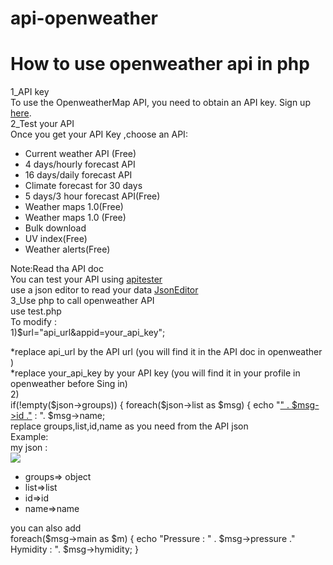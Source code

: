 # api-openweather
# How to use openweather api in php </br>
1_API key </br>
To use the OpenweatherMap API, you need to obtain an API key. Sign up <a href="https://home.openweathermap.org/users/sign_up">here</a>.</br>
2_Test your API </br>
Once you get your API Key ,choose an API:</br>
<ul>
<li>Current weather API (Free)</li>
<li>4 days/hourly forecast API</li>
<li>16 days/daily forecast API</li>
<li>Climate forecast for 30 days</li>
<li>5 days/3 hour forecast API(Free)</li>
<li>Weather maps 1.0(Free)</li>
<li>Weather maps 1.0 (Free)</li>
<li>Bulk download</li>
<li>UV index(Free)</li>
<li>Weather alerts(Free)</li>
</ul>
Note:Read tha API doc</br>
You can test your API using <a href="https://apitester.com/">apitester</a></br>
use a json editor to read your data <a href="https://jsoneditoronline.org">JsonEditor </a></br>
3_Use php to call openweather API</br>
use test.php</br>
To modify :</br>
1)$url="api_url&appid=your_api_key";</br>

*replace api_url by the API url (you will find it in the API doc in openweather )</br>
*replace your_api_key by your API key (you will find it in your profile in openweather before Sing in)</br>
2)</br>
if(!empty($json->groups)) {
foreach($json->list as $msg) {
    echo "<u>" . $msg->id ."</u> : ". $msg->name;</br>
  replace groups,list,id,name as you need from the API json </br>
  Example:</br>
  my json :</br>
  <img src="images/json.php"></br>
  <ul>
  <li>groups=> object</li>
  <li>list=>list</li>
  <li>id=>id</li>
  <li>name=>name</li>
  </ul>
  you can also add</br>
  foreach($msg->main as $m) {
    echo "Pressure : " . $msg->pressure ."</br> Hymidity : ". $msg->hymidity;
    }
    
